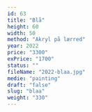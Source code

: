 ```yaml
---
id: 63
title: "Blå"
height: 60
width: 50
method: "Akryl på lærred"
year: 2022
price: "3300"
exPrice: "1700"
status: ""
fileName: "2022-blaa.jpg"
medie: "painting"
draft: "false"
slug: "blaa"
weight: "330"
---
```

